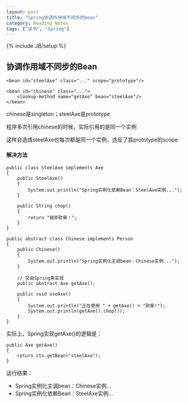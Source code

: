 ```yaml
---
layout: post
title: "Spring协调作用域不同步的bean"
category: Reading Notes
tags: ["读书", "Spring"]
---
```

{% include JB/setup %}


## 协调作用域不同步的Bean

	<bean id="steelAxe" class="..." scope="prototype"/>

	<bean id="chinese" class="...">
		<lookup-method name="getAxe" bean="steelAxe"/>
	</bean>

chinese是singleton；steelAxe是prototype

程序多次引用chinese的时候，实际引用的是同一个实例

这样会造成steelAxe也每次都是同一个实例，违反了其prototype的scope

#### 解决方法

	public class SteelAxe implements Axe
	{
		public SteelAxe()
		{
			System.out.println("Spring实例化依赖Bean：SteelAxe实例...");
		}
		
		public String chop()
		{
			return "钢斧砍柴！";
		}
	}
	
	public abstract class Chinese implements Person
	{
		public Chinese()
		{
			System.out.println("Spring实例化主调bean：Chinese实例...");
		}
		
		// 交由Spring来实现
		public abstract Axe getAxe();
		
		public void useAxe()
		{
			System.out.println("正在使用 " + getAxe() + "砍柴!");
			System.out.println(getAxe().chop());
		}
	}

实际上，Spring实现getAxe()的逻辑是：

	public Axe getAxe()
	{
		return ctx.getBean("steelAxe");
	}

运行结果：

- Spring实例化主调bean：Chinese实例...
- Spring实例化依赖Bean：SteelAxe实例...
